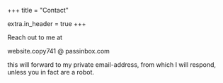 +++
title = "Contact"

extra.in_header = true
+++

Reach out to me at

website.copy741 @ passinbox.com

this will forward to my private email-address, from which I will respond, unless you in fact are a robot.

